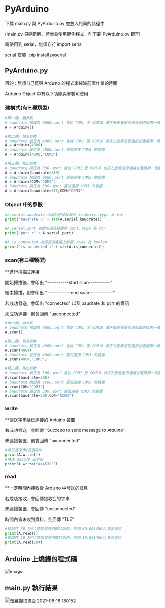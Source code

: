 # PyArduino
下載 main.py 與 PyArduino.py 並放入相同的路徑中

(main.py 只是範例，若無需使用範例程式，則下載 PyArduino.py 即可)

需使用到 serial，無須自行 import serial

serial 安裝 : pip install pyserial

## PyArduino.py
目的 : 無須自己寫與 Arduino 的程式來縮減前置作業的時間

Arduino Object 中有以下功能與參數可使用
### 建構式(有三種類型)
```python
#第一種，無參數
# baudrate 預設為 9600，port 會從 COM1 至 COM18 依序去查看是否連接並連接第一個能連接的裝置
A = Arduino()

#第二種，填寫參數
# baudrate 設定為 4800，port 會從 COM1 至 COM18 依序去查看是否連接並連接第一個能連接的裝置
A = Arduino(4800)
# baudrate 設定為 4800，port 嘗試連接 COM3 的裝置
A = Arduino(4800,"COM3")

#第三種，指定參數
# baudrate 設定為 300，port 會從 COM1 至 COM18 依序去查看是否連接並連接第一個能連接的裝置
A = Arduino(baudrate=300)
# baudrate 預設為 9600，port 嘗試連接 COM3 的裝置
A = Arduino(COM="COM3")
# baudrate 設定為 300，port 嘗試連接 COM3 的裝置
A = Arduino(baudrate=300,COM="COM3")
```

### Object 中的參數
```python
#A.serial.baudrate 為當前連接裝置的 baudrate，type 為 int
print("baudrate :" + str(A.serial.baudrate))

#A.serial.port 為當前連接裝置的 port，type 為 str
print("port :" + A.serial.port)

#A.is_connected 為是否有連接上裝置，type 為 boolen
print("is_connected :" + str(A.is_connected))
```

### scan(有三種類型)
**進行掃描並連接

開始掃描後，會印出 "-----------start scan-----------"

結束掃描，則會印出 "------------end scan------------"

若成功發送，會印出 "connected" 以及 baudrate 和 port 的資訊

未成功連接，則會回傳 "unconnected"

```python
#第一種，無參數
# baudrate 預設為 9600，port 會從 COM1 至 COM18 依序去查看是否連接並連接第一個能連接的裝置
A.scan()

#第二種，填寫參數
# baudrate 設定為 4800，port 會從 COM1 至 COM18 依序去查看是否連接並連接第一個能連接的裝置
A.scan(4800)
# baudrate 設定為 4800，port 嘗試連接 COM3 的裝置
A.scan(4800,"COM3")

#第三種，指定參數
# baudrate 設定為 300，port 會從 COM1 至 COM18 依序去查看是否連接並連接第一個能連接的裝置
A.scan(baudrate=300)
# baudrate 預設為 9600，port 嘗試連接 COM3 的裝置
A.scan(COM="COM3")
# baudrate 設定為 300，port 嘗試連接 COM3 的裝置
A.scan(baudrate=300,COM="COM3")
```

### write
**傳送字串給已連接的 Arduino 裝置

若成功發送，會回傳 "Succeed to send message to Arduino"

未連接裝置，則會回傳 "unconnected"
```python
#傳送空字串(長度為0)
print(A.write())
#傳送 aa4578 此字串
print(A.write("aa4578"))
```

### read
**一定時間內接收從 Arduino 中發送的訊息

若成功接收，會回傳接收到的字串

未連接裝置，會回傳 "unconnected"

時間內皆未收到資料，則回傳 "TLE"
```python
#嘗試在 30 秒內(時間會有些微的誤差，例如 30.0014564)接收資料
print(A.read())
#嘗試在 10 秒內(時間會有些微的誤差，例如 10.0014564)接收資料
print(A.read(10))
```
## Arduino 上燒錄的程式碼
![image](https://user-images.githubusercontent.com/68410521/122544877-cf1a2600-d05f-11eb-8028-ce7dd963e9e7.png)

## main.py 執行結果
![螢幕擷取畫面 2021-06-18 180152](https://user-images.githubusercontent.com/68410521/122544494-7185d980-d05f-11eb-8a2e-2496a547ee34.png)
